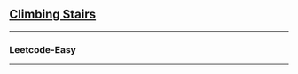 <h2><a href="https://leetcode.com/problems/climbing-stairs/">Climbing Stairs</a></h2>
<hr>
<h3>Leetcode-Easy</h3>
<hr>
